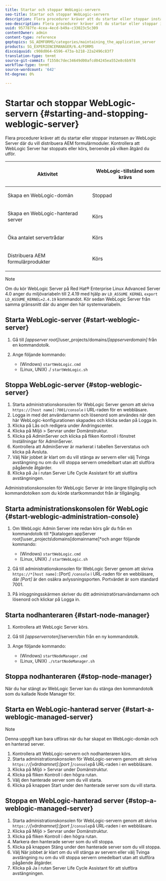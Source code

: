 ```yaml
---
title: Startar och stoppar WebLogic-servern
seo-title: Startar och stoppar WebLogic-servern
description: Flera procedurer kräver att du startar eller stoppar instansen av WebLogic Server där du vill distribuera AEM formulärmoduler. I det här dokumentet beskrivs hur du startar och stoppar WebLogic-servern.
seo-description: Flera procedurer kräver att du startar eller stoppar instansen av WebLogic Server där du vill distribuera AEM formulärmoduler. I det här dokumentet beskrivs hur du startar och stoppar WebLogic-servern.
uuid: 957787fe-4cea-4ecd-b49a-c33023c5c309
contentOwner: admin
content-type: reference
geptopics: SG_AEMFORMS/categories/maintaining_the_application_server
products: SG_EXPERIENCEMANAGER/6.4/FORMS
discoiquuid: c908d064-6596-473a-b218-22a2496c83f7
translation-type: tm+mt
source-git-commit: f1558c7dec34649d00afcd04245ea552e8c6b978
workflow-type: tm+mt
source-wordcount: '642'
ht-degree: 0%

---
```



# Startar och stoppar WebLogic-servern {#starting-and-stopping-weblogic-server}

Flera procedurer kräver att du startar eller stoppar instansen av WebLogic Server där du vill distribuera AEM formulärmoduler. Kontrollera att WebLogic Server har stoppats eller körs, beroende på vilken åtgärd du utför.

<table> 
 <thead> 
  <tr> 
   <th><p>Aktivitet</p></th> 
   <th><p>WebLogic-tillstånd som krävs</p></th> 
  </tr> 
 </thead> 
 <tbody>
  <tr> 
   <td><p>Skapa en WebLogic-domän</p></td> 
   <td><p>Stoppad</p></td> 
  </tr> 
  <tr> 
   <td><p>Skapa en WebLogic-hanterad server</p></td> 
   <td><p>Körs</p></td> 
  </tr> 
  <tr> 
   <td><p>Öka antalet servertrådar</p></td> 
   <td><p>Körs</p></td> 
  </tr> 
  <tr> 
   <td><p>Distribuera AEM formulärprodukter</p></td> 
   <td><p>Körs</p></td> 
  </tr> 
 </tbody> 
</table>

>[!NOTE]
>
>Om du kör WebLogic Server på Red Hat® Enterprise Linux Advanced Server 4.0 anger du miljövariabeln till 2.4.19 med hjälp av `LD_ASSUME_KERNEL` `export LD_ASSUME_KERNEL=2.4.19` kommandot. Kör sedan WebLogic Server från samma gränssnitt där du anger den här systemvariabeln.

## Starta WebLogic-server {#start-weblogic-server}

1. Gå till *[appserver root]*/user_projects/domains/*[appserverdomain]* från en kommandotolk.
1. Ange följande kommando:

   * (Windows) `startWebLogic.cmd`
   * (Linux, UNIX) ./ `startWebLogic.sh`

## Stoppa WebLogic-server {#stop-weblogic-server}

1. Starta administrationskonsolen för WebLogic Server genom att skriva `https://[host name]:7001/console` i URL-raden för en webbläsare.
1. Logga in med det användarnamn och lösenord som användes när den här WebLogic-konfigurationen skapades och klicka sedan på Logga in.
1. Klicka på Lås och redigera under Ändringscenter.
1. Klicka på Miljö > Servrar under Domänstruktur.
1. Klicka på AdminServer och klicka på fliken Kontroll i fönstret Inställningar för AdminServer.
1. Kontrollera att AdminServer är markerat i tabellen Serverstatus och klicka på Avsluta.
1. Välj När jobbet är klart om du vill stänga av servern eller välj Tvinga avstängning nu om du vill stoppa servern omedelbart utan att slutföra pågående åtgärder.
1. Klicka på Ja i rutan Server Life Cycle Assistant för att slutföra avstängningen.

Administrationskonsolen för WebLogic Server är inte längre tillgänglig och kommandotolken som du körde startkommandot från är tillgänglig.

## Starta administrationskonsolen för WebLogic {#start-weblogic-administration-console}

1. Om WebLogic Admin Server inte redan körs går du från en kommandotolk till *[katalogen appServer root]\user_projects\domains\[domainname]*och anger följande kommando:

   * (Windows) `startWebLogic.cmd`
   * (Linux, UNIX) ./ `startWebLogic.sh`

1. Gå till administrationskonsolen för WebLogic Server genom att skriva `https://*[host name]:`[Port] `/console` i URL-raden för en webbläsare, där *[Port]* är den osäkra avlyssningsporten. Portvärdet är som standard 7001.
1. På inloggningsskärmen skriver du ditt administratörsanvändarnamn och lösenord och klickar på Logga in.

## Starta nodhanteraren {#start-node-manager}

1. Kontrollera att WebLogic Server körs.
1. Gå till *[appserverroten]*/servern/bin från en ny kommandotolk.
1. Ange följande kommando:

   * (Windows) `startNodeManager.cmd`
   * (Linux, UNIX) `./startNodeManager.sh`

## Stoppa nodhanteraren {#stop-node-manager}

När du har stängt av WebLogic Server kan du stänga den kommandotolk som du kallade Node Manager för.

## Starta en WebLogic-hanterad server {#start-a-weblogic-managed-server}

>[!NOTE]
>
>Denna uppgift kan bara utföras när du har skapat en WebLogic-domän och en hanterad server.

1. Kontrollera att WebLogic-servern och nodhanteraren körs.
1. Starta administrationskonsolen för WebLogic-servern genom att skriva `https://`*[värdnamnet]:[port ]*`/console`på URL-raden i en webbläsare.
1. Klicka på Miljö > Servrar under Domänstruktur.
1. Klicka på fliken Kontroll i den högra rutan.
1. Välj den hanterade server som du vill starta.
1. Klicka på knappen Start under den hanterade server som du vill starta.

## Stoppa en WebLogic-hanterad server {#stop-a-weblogic-managed-server}

1. Starta administrationskonsolen för WebLogic-servern genom att skriva `https://`*[värdnamnet]:[port ]*`/console`på URL-raden i en webbläsare.
1. Klicka på Miljö > Servrar under Domänstruktur.
1. Klicka på fliken Kontroll i den högra rutan.
1. Markera den hanterade server som du vill stoppa.
1. Klicka på knappen Stäng under den hanterade server som du vill stoppa.
1. Välj När jobbet är klart om du vill stänga av servern eller välj Tvinga avstängning nu om du vill stoppa servern omedelbart utan att slutföra pågående åtgärder.
1. Klicka på Ja i rutan Server Life Cycle Assistant för att slutföra avstängningen.


